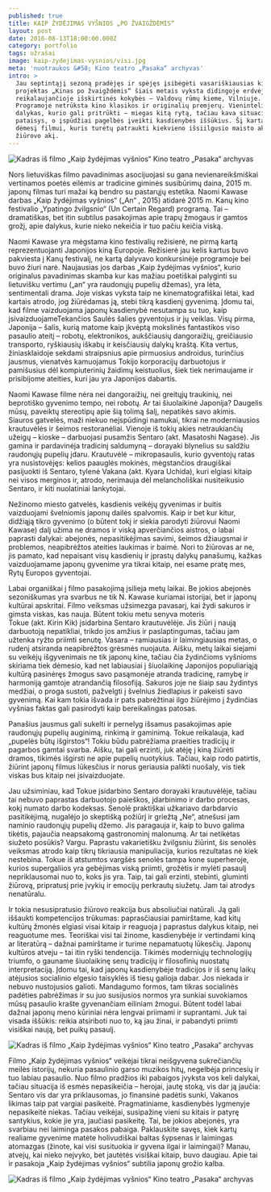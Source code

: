 ```yaml
---
published: true
title: KAIP ŽYDĖJIMAS VYŠNIOS „PO ŽVAIGŽDĖMIS“
layout: post
date: 2016-08-13T18:00:00.000Z
category: portfolio
tags: užrašai
image: kaip-zydejimas-vysnios/visi.jpg
meta: 'nuotraukos &#58; Kino teatro „Pasaka“ archyvas'
intro: >
  Jau septintąjį sezoną pradėjęs ir spėjęs įsibėgėti vasariškiausias kino
  projektas „Kinas po žvaigždėmis“ šiais metais vyksta didingoje erdvėje,
  reikalaujančioje išskirtinės kokybės – Valdovų rūmų kieme, Vilniuje.
  Programoje netrūksta kino klasikos ir originalių premjerų. Vienintelis
  dalykas, kurio gali pritrūkti – miegas kitą rytą, tačiau kava situaciją
  pataisys, o įspūdžiai pagelbės įveikti kasdienybės iššūkius. Šį kartą skirsime
  dėmesį filmui, kuris turėtų patraukti kiekvieno išsiilgusio maisto akims
  žiūrovo akį.
---
```


![Kadras iš filmo „Kaip žydėjimas vyšnios“ Kino teatro „Pasaka“ archyvas]({{site.baseurl}}/images/kaip-zydejimas-vysnios/visi.jpg)

Nors lietuviškas filmo pavadinimas asocijuojasi su gana nevienareikšmiškai vertinamos poetės eilėmis ar tradicine giminės susibūrimų daina, 2015&nbsp;m. japonų filmas turi mažai ką bendro su pastarųjų estetika. Naomi Kawase darbas „Kaip žydėjimas vyšnios“ („An“ , 2015) atidarė 2015 m. Kanų kino festivalio „Ypatingo žvilgsnio“ (Un Certain Regard) programą. Tai – dramatiškas, bet itin subtilus pasakojimas apie trapų žmogaus ir gamtos grožį, apie dalykus, kurie nieko nekeičia ir tuo pačiu keičia viską.

Naomi Kawase yra mėgstama kino festivalių režisierė, ne pirmą kartą reprezentuojanti Japonijos kiną Europoje. Režisierė jau kelis kartus buvo pakviesta į Kanų festivalį, ne kartą dalyvavo 
konkursinėje programoje bei buvo žiuri narė. Naujausias jos darbas „Kaip žydėjimas vyšnios“, kurio 
originalus pavadinimas skamba kur kas mažiau poetiškai palyginti su lietuvišku vertimu („an“ yra 
raudonųjų pupelių džemas), yra lėta, sentimentali drama. Joje viskas vyksta taip ne 
kinematografiškai lėtai, kad kartais atrodo, jog žiūrėdamas ją, stebi tikrą kasdienį gyvenimą. Įdomu tai, kad filme vaizduojama japonų kasdienybė nesutampa su tuo, kaip įsivaizduojameTekančios 
Saulės šalies gyventojus ir jų veiklas. Visų pirma, Japonija – šalis, kurią matome kaip įkvėptą 
mokslinės fantastikos viso pasaulio ateitį –  robotų, elektronikos, aukščiausių dangoraižių, 
greičiausio transporto, ryškiausių  iškabų ir keisčiausių dalykų kraštą. Kita vertus, žiniasklaidoje sekdami straipsnius apie pirmuosius androidus, turinčius jausmus, vienatvės kamuojamus Tokijo korporacijų darbuotojus ir pamišusius dėl kompiuterinių žaidimų keistuolius, šiek tiek nerimaujame ir prisibijome ateities, kuri jau yra Japonijos dabartis. 

Naomi Kawase filme nėra nei dangoraižių, nei greitųjų traukinių, nei beprotiško gyvenimo tempo, 
nei robotų. Ar tai šiuolaikinė Japonija? Daugelis mūsų, paveiktų stereotipų apie šią tolimą šalį, 
nepatikės savo akimis. Siauros gatvelės, maži niekuo neįspūdingi namukai, tikrai ne 
moderniausios krautuvėlės ir šeimos restoranėliai. Vienoje iš tokių akies netraukiančių užeigų – 
kioske – darbuojasi pusamžis Sentaro (akt. Masatoshi Nagase). Jis gamina ir pardavinėja tradicinį 
saldumyną –  dorayaki blynelius su saldžiu raudonųjų pupelių įdaru. Krautuvėlė – mikropasaulis, 
kurio gyventojų ratas yra nusistovėjęs: kelios paauglės mokinės, mėgstančios draugiškai pasijuokti 
iš Sentaro, tylenė Vakana (akt. Kyara Uchida), kuri elgiasi kitaip nei visos merginos ir, atrodo, 
nerimauja dėl melancholiškai nusiteikusio Sentaro, ir kiti nuolatiniai lankytojai.

Nežinomo miesto gatvelės, kasdienis veikėjų gyvenimas ir buitis vaizduojami švelniomis japonų 
dailės spalvomis. Kaip ir bet kur kitur, didžiąją tikro gyvenimo (o būtent tokį ir siekia parodyti 
žiūrovui Naomi Kawase) dalį užima ne dramos ir viską apverčiančios aistros, o labai paprasti 
dalykai: abejonės, nepasitikėjimas savimi, šeimos džiaugsmai ir problemos, neapibrėžtos ateities 
laukimas ir baimė. Nori to žiūrovas ar ne, jis pamato, kad nepaisant visų kasdienių ir įprastų dalykų panašumų, kažkas vaizduojamame japonų gyvenime yra tikrai kitaip, nei esame pratę mes, Rytų 
Europos gyventojai. 

Labai organiškai į filmo pasakojimą įsilieja metų laikai. Be jokios abejonės sezoniškumas yra 
svarbus ne tik N. Kawase kuriamai istorijai, bet ir japonų kultūrai apskritai. Filmo veiksmas 
užsimezga pavasarį, kai žydi sakuros ir gimsta viskas, kas nauja. Būtent tokiu metu senyva moteris  
Tokue (akt. Kirin Kik) įsidarbina Sentaro krautuvėlėje. Jis žiūri į naują darbuotoją nepatikliai, trikdo jos amžius ir paslaptingumas, tačiau jam užtenka ryžto priimti senutę. Vasara – ramiausias ir laimingiausias metas, o rudenį atsiranda neapibrėžtos grėsmės nuojauta. Aišku, metų laikai siejami  su veikėjų išgyvenimais ne tik japonų kine, tačiau čia žydinčioms vyšnioms skiriama tiek dėmesio, kad net labiausiai į šiuolaikinę Japonijos populiariąją kultūrą pasinėręs žmogus savo pasąmonėje atranda tradicinę, ramybę ir harmoniją gamtoje atrandančią filosofiją. Sakuros joje ne šiaip sau žydintys medžiai, o proga sustoti, pažvelgti į švelnius žiedlapius ir pakeisti savo gyvenimą. Kai kam tokia išvada ir pats pabrėžtinai ilgo žiūrėjimo į žydinčias vyšnias faktas gali pasirodyti kaip bereikalingas patosas. 

Panašius jausmus gali sukelti ir pernelyg išsamus pasakojimas apie raudonųjų pupelių auginimą, 
rinkimą ir gaminimą. Tokue reikalauja, kad „pupelės būtų išgirstos“! Tokiu būdu pabrėžiama 
praeities tradicijų ir pagarbos gamtai svarba. Aišku, tai gali erzinti, juk atėję į kiną žiūrėti dramos, tikimės išgirsti ne apie pupelių nuotykius. Tačiau, kaip rodo patirtis, žiūrint japonų filmus lūkesčius ir norus geriausia palikti nuošaly, vis tiek viskas bus kitaip nei įsivaizduojate. 

Jau užsiminiau, kad Tokue įsidarbino Sentaro dorayaki  krautuvėlėje, tačiau tai nebuvo paprastas 
darbuotojo paieškos, įdarbinimo ir darbo procesas, kokį numato darbo kodeksas. Senolė praktiškai 
užkariavo darbdarvio pasitikėjimą, nugalėjo jo skeptišką požiūrį ir griežtą „Ne“, atnešusi jam 
naminio raudonųjų pupelių džemo. Jis paragauja ir, kaip to buvo galima tikėtis, pajaučia 
neapsakomą gastronominį malonumą. Ar tai netikėtas siužeto posūkis? Vargu. Paprastu 
vakarietišku žvilgsniu žiūrint, šis senolės veiksmas atrodo kaip tikrų tikriausia manipuliacija, kurios rezultatas nė kiek nestebina. Tokue iš atstumtos vargšės senolės tampa kone superheroje, kurios supergaliios yra gebėjimas viską priimti, grožėtis ir mylėti pasaulį nepriklausomai nuo to, koks jis yra. Taip, tai gali erzinti, stebinti, gluminti žiūrovą, pripratusį prie įvykių ir emocijų perkrautų siužetų. Jam tai atrodys nenatūralu. 

Ir tokia nesusipratusio žiūrovo reakcija bus absoliučiai natūrali. Ją gali iššaukti kompetencijos 
trūkumas: paprasčiausiai pamirštame, kad kitų kultūrų žmonės elgiasi visai kitaip ir reaguoja į 
paprastus dalykus kitaip, nei reaguotume mes. Teoriškai visi tai žinome, kasdienybėje ir vertindami kiną ar literatūrą – dažnai pamirštame ir turime nepamatuotų lūkesčių. Japonų kultūros atveju – tai itin ryški tendencija. Tikimės moderniųjų technologijų triumfo, o gauname šiuolaikinę senų tradicijų ir filosofinių nuostatų interpretaciją. Įdomu tai, kad japonų kasdienybėje tradicijos ir iš senų laikų atėjusios socialinio elgesio taisyklės iš tiesų galioja dabar. Jos niekada ir nebuvo nustojusios galioti. Mandagumo formos, tam tikras socialinės padėties pabrėžimas ir su juo susijusios normos yra sunkiai suvokiamos mūsų pasaulio krašte gyvenančiam eiliniam žmogui. Būtent todėl labai dažnai japonų meno kūriniai nėra lengvai priimami ir suprantami. Juk tai visada iššūkis: reikia atsiriboti nuo to, ką jau žinai, ir pabandyti priimti visiškai naują, bet puikų pasaulį.

![Kadras iš filmo „Kaip žydėjimas vyšnios“ Kino teatro „Pasaka“ archyvas]({{site.baseurl}}/images/kaip-zydejimas-vysnios/sentaro.jpg)

Filmo „Kaip žydėjimas vyšnios“ veikėjai tikrai neišgyvena sukrečiančių meilės istorijų, nekuria 
pasaulinio garso muzikos hitų, negelbėja princesių ir tuo labiau pasaulio. Nuo filmo pradžios iki 
pabaigos įvyksta vos keli dalykai, tačiau situacija iš esmės nepasikeičia – herojai, jautę stoką, vis dar ją jaučia: Sentaro vis dar yra priklausomas, jo finansinė padėtis sunki, Vakanos likimas taip pat vargiai pasikeitė. Pragmatiniame, kasdienybės lygmenyje nepasikeitė niekas. Tačiau veikėjai, susipažinę vieni su kitais ir patyrę santykius, kokie jie yra, jaučiasi pasikeitę. Tai, be jokios abejonės, yra svarbiau nei laiminga pasakos pabaiga. Paklauskite savęs, kiek kartų realiame gyvenime matėte holivudiškai baltas šypsenas ir laimingas atomazgas (žinote, kai visi susituokia ir gyvena ilgai ir laimingai)? Manau, atvejų, kai nieko neįvyko, bet jautėtės visiškai kitaip, buvo daugiau. Apie tai ir pasakoja „Kaip žydėjimas vyšnios“ subtilia japonų grožio kalba.


![Kadras iš filmo „Kaip žydėjimas vyšnios“ Kino teatro „Pasaka“ archyvas]({{site.baseurl}}/images/kaip-zydejimas-vysnios/sentaro-ir-wakana.jpg)




